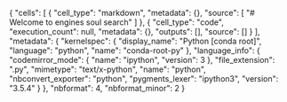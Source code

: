 {
 "cells": [
  {
   "cell_type": "markdown",
   "metadata": {},
   "source": [
    "# Welcome to engines soul search"
   ]
  },
  {
   "cell_type": "code",
   "execution_count": null,
   "metadata": {},
   "outputs": [],
   "source": []
  }
 ],
 "metadata": {
  "kernelspec": {
   "display_name": "Python [conda root]",
   "language": "python",
   "name": "conda-root-py"
  },
  "language_info": {
   "codemirror_mode": {
    "name": "ipython",
    "version": 3
   },
   "file_extension": ".py",
   "mimetype": "text/x-python",
   "name": "python",
   "nbconvert_exporter": "python",
   "pygments_lexer": "ipython3",
   "version": "3.5.4"
  }
 },
 "nbformat": 4,
 "nbformat_minor": 2
}
